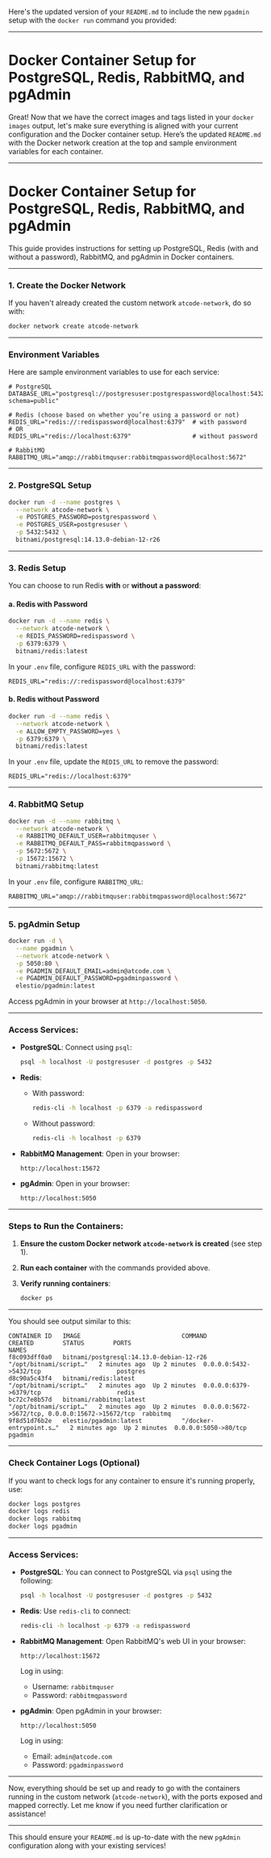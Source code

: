 Here's the updated version of your `README.md` to include the new `pgadmin` setup with the `docker run` command you provided:

---

# Docker Container Setup for PostgreSQL, Redis, RabbitMQ, and pgAdmin

Great! Now that we have the correct images and tags listed in your `docker images` output, let's make sure everything is aligned with your current configuration and the Docker container setup.
Here’s the updated `README.md` with the Docker network creation at the top and sample environment variables for each container.

---

# Docker Container Setup for PostgreSQL, Redis, RabbitMQ, and pgAdmin

This guide provides instructions for setting up PostgreSQL, Redis (with and without a password), RabbitMQ, and pgAdmin in Docker containers.

---

### 1. **Create the Docker Network**

If you haven't already created the custom network `atcode-network`, do so with:

```bash
docker network create atcode-network
```

---

### Environment Variables

Here are sample environment variables to use for each service:

```env
# PostgreSQL
DATABASE_URL="postgresql://postgresuser:postgrespassword@localhost:5432/tigerhead?schema=public"

# Redis (choose based on whether you’re using a password or not)
REDIS_URL="redis://:redispassword@localhost:6379"  # with password
# OR
REDIS_URL="redis://localhost:6379"                 # without password

# RabbitMQ
RABBITMQ_URL="amqp://rabbitmquser:rabbitmqpassword@localhost:5672"
```

---

### 2. **PostgreSQL Setup**

```bash
docker run -d --name postgres \
  --network atcode-network \
  -e POSTGRES_PASSWORD=postgrespassword \
  -e POSTGRES_USER=postgresuser \
  -p 5432:5432 \
  bitnami/postgresql:14.13.0-debian-12-r26
```

---

### 3. **Redis Setup**

You can choose to run Redis **with** or **without a password**:

#### a. Redis with Password

```bash
docker run -d --name redis \
  --network atcode-network \
  -e REDIS_PASSWORD=redispassword \
  -p 6379:6379 \
  bitnami/redis:latest
```

In your `.env` file, configure `REDIS_URL` with the password:

```env
REDIS_URL="redis://:redispassword@localhost:6379"
```

#### b. Redis without Password

```bash
docker run -d --name redis \
  --network atcode-network \
  -e ALLOW_EMPTY_PASSWORD=yes \
  -p 6379:6379 \
  bitnami/redis:latest
```

In your `.env` file, update the `REDIS_URL` to remove the password:

```env
REDIS_URL="redis://localhost:6379"
```

---

### 4. **RabbitMQ Setup**

```bash
docker run -d --name rabbitmq \
  --network atcode-network \
  -e RABBITMQ_DEFAULT_USER=rabbitmquser \
  -e RABBITMQ_DEFAULT_PASS=rabbitmqpassword \
  -p 5672:5672 \
  -p 15672:15672 \
  bitnami/rabbitmq:latest
```

In your `.env` file, configure `RABBITMQ_URL`:

```env
RABBITMQ_URL="amqp://rabbitmquser:rabbitmqpassword@localhost:5672"
```

---

### 5. **pgAdmin Setup**

```bash
docker run -d \
  --name pgadmin \
  --network atcode-network \
  -p 5050:80 \
  -e PGADMIN_DEFAULT_EMAIL=admin@atcode.com \
  -e PGADMIN_DEFAULT_PASSWORD=pgadminpassword \
  elestio/pgadmin:latest
```

Access pgAdmin in your browser at `http://localhost:5050`.

---

### **Access Services**:

- **PostgreSQL**: Connect using `psql`:

  ```bash
  psql -h localhost -U postgresuser -d postgres -p 5432
  ```

- **Redis**:
  - With password:

    ```bash
    redis-cli -h localhost -p 6379 -a redispassword
    ```
  - Without password:

    ```bash
    redis-cli -h localhost -p 6379
    ```

- **RabbitMQ Management**: Open in your browser:

  ```
  http://localhost:15672
  ```

- **pgAdmin**: Open in your browser:

  ```
  http://localhost:5050
  ```

---

### **Steps to Run the Containers:**

1. **Ensure the custom Docker network `atcode-network` is created** (see step 1).
2. **Run each container** with the commands provided above.
3. **Verify running containers**:

   ```bash
   docker ps
   ```

---

You should see output similar to this:

```
CONTAINER ID   IMAGE                            COMMAND                  CREATED        STATUS        PORTS                                      NAMES
f8c093dff0a0   bitnami/postgresql:14.13.0-debian-12-r26   "/opt/bitnami/script…"   2 minutes ago  Up 2 minutes  0.0.0.0:5432->5432/tcp                     postgres
d8c90a5c43f4   bitnami/redis:latest              "/opt/bitnami/script…"   2 minutes ago  Up 2 minutes  0.0.0.0:6379->6379/tcp                     redis
bc72c7e8b57d   bitnami/rabbitmq:latest           "/opt/bitnami/script…"   2 minutes ago  Up 2 minutes  0.0.0.0:5672->5672/tcp, 0.0.0.0:15672->15672/tcp  rabbitmq
9f8d51d76b2e   elestio/pgadmin:latest           "/docker-entrypoint.s…"   2 minutes ago  Up 2 minutes  0.0.0.0:5050->80/tcp                       pgadmin
```

---

### **Check Container Logs** (Optional)

If you want to check logs for any container to ensure it's running properly, use:

```bash
docker logs postgres
docker logs redis
docker logs rabbitmq
docker logs pgadmin
```

---

### **Access Services**:

- **PostgreSQL**: You can connect to PostgreSQL via `psql` using the following:

  ```bash
  psql -h localhost -U postgresuser -d postgres -p 5432
  ```

- **Redis**: Use `redis-cli` to connect:

  ```bash
  redis-cli -h localhost -p 6379 -a redispassword
  ```

- **RabbitMQ Management**: Open RabbitMQ's web UI in your browser:

  ```
  http://localhost:15672
  ```

  Log in using:
  - Username: `rabbitmquser`
  - Password: `rabbitmqpassword`

- **pgAdmin**: Open pgAdmin in your browser:

  ```
  http://localhost:5050
  ```

  Log in using:
  - Email: `admin@atcode.com`
  - Password: `pgadminpassword`

---

Now, everything should be set up and ready to go with the containers running in the custom network (`atcode-network`), with the ports exposed and mapped correctly. Let me know if you need further clarification or assistance!

---

This should ensure your `README.md` is up-to-date with the new `pgAdmin` configuration along with your existing services!